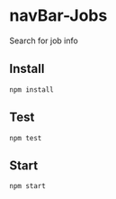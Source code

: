 # navBar-Jobs
Search for job info

## Install
`npm install`

## Test
`npm test`

## Start
`npm start`
